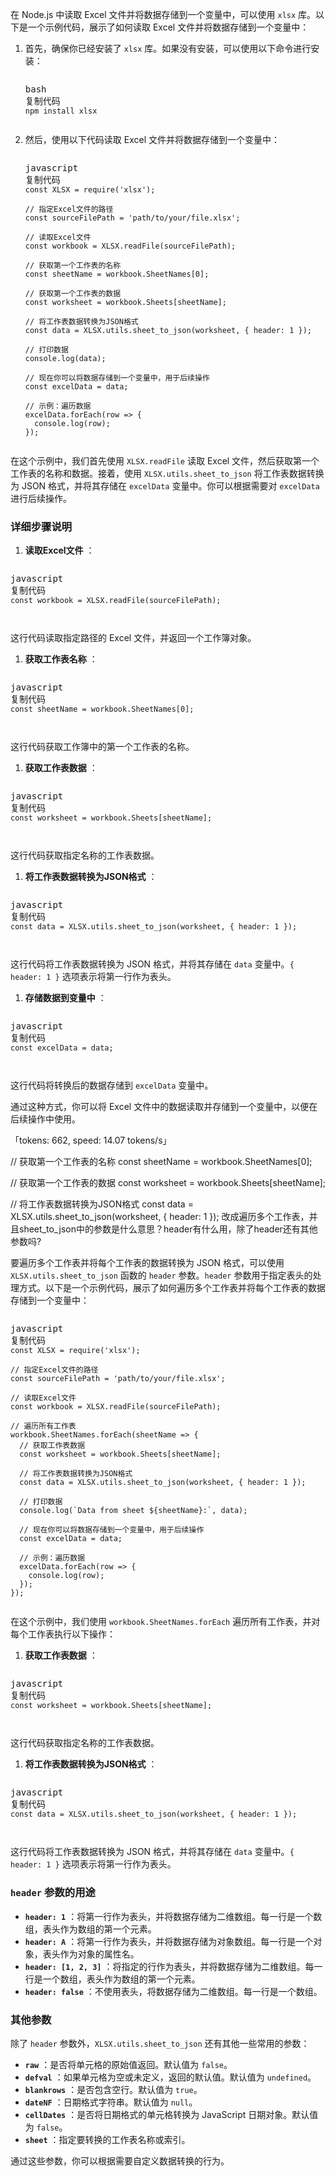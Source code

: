 在 Node.js 中读取 Excel 文件并将数据存储到一个变量中，可以使用 `xlsx` 库。以下是一个示例代码，展示了如何读取 Excel 文件并将数据存储到一个变量中：

1. 首先，确保你已经安装了 `xlsx` 库。如果没有安装，可以使用以下命令进行安装：
   <pre><pre class="hljs language-bash"><div class="code-title"><div class="code-language">bash</div><div class="code-tools"><div class="code-action"><span class="icon"></span><span>复制代码</span></div></div></div><code>npm install xlsx
   </code></pre></pre>
2. 然后，使用以下代码读取 Excel 文件并将数据存储到一个变量中：
   <pre><pre class="hljs language-javascript"><div class="code-title"><div class="code-language">javascript</div><div class="code-tools"><div class="code-action"><span class="icon"></span><span>复制代码</span></div></div></div><code>const XLSX = require('xlsx');

   // 指定Excel文件的路径
   const sourceFilePath = 'path/to/your/file.xlsx';

   // 读取Excel文件
   const workbook = XLSX.readFile(sourceFilePath);

   // 获取第一个工作表的名称
   const sheetName = workbook.SheetNames[0];

   // 获取第一个工作表的数据
   const worksheet = workbook.Sheets[sheetName];

   // 将工作表数据转换为JSON格式
   const data = XLSX.utils.sheet_to_json(worksheet, { header: 1 });

   // 打印数据
   console.log(data);

   // 现在你可以将数据存储到一个变量中，用于后续操作
   const excelData = data;

   // 示例：遍历数据
   excelData.forEach(row => {
     console.log(row);
   });
   </code></pre></pre>

在这个示例中，我们首先使用 `XLSX.readFile` 读取 Excel 文件，然后获取第一个工作表的名称和数据。接着，使用 `XLSX.utils.sheet_to_json` 将工作表数据转换为 JSON 格式，并将其存储在 `excelData` 变量中。你可以根据需要对 `excelData` 进行后续操作。

### 详细步骤说明

1. **读取Excel文件** ：

<pre><pre class="hljs language-javascript"><div class="code-title"><div class="code-language">javascript</div><div class="code-tools"><div class="code-action"><span class="icon"></span><span>复制代码</span></div></div></div><code>const workbook = XLSX.readFile(sourceFilePath);
   </code></pre></pre>

   这行代码读取指定路径的 Excel 文件，并返回一个工作簿对象。

1. **获取工作表名称** ：

<pre><pre class="hljs language-javascript"><div class="code-title"><div class="code-language">javascript</div><div class="code-tools"><div class="code-action"><span class="icon"></span><span>复制代码</span></div></div></div><code>const sheetName = workbook.SheetNames[0];
   </code></pre></pre>

   这行代码获取工作簿中的第一个工作表的名称。

1. **获取工作表数据** ：

<pre><pre class="hljs language-javascript"><div class="code-title"><div class="code-language">javascript</div><div class="code-tools"><div class="code-action"><span class="icon"></span><span>复制代码</span></div></div></div><code>const worksheet = workbook.Sheets[sheetName];
   </code></pre></pre>

   这行代码获取指定名称的工作表数据。

1. **将工作表数据转换为JSON格式** ：

<pre><pre class="hljs language-javascript"><div class="code-title"><div class="code-language">javascript</div><div class="code-tools"><div class="code-action"><span class="icon"></span><span>复制代码</span></div></div></div><code>const data = XLSX.utils.sheet_to_json(worksheet, { header: 1 });
   </code></pre></pre>

   这行代码将工作表数据转换为 JSON 格式，并将其存储在 `data` 变量中。`{ header: 1 }` 选项表示将第一行作为表头。

1. **存储数据到变量中** ：

<pre><pre class="hljs language-javascript"><div class="code-title"><div class="code-language">javascript</div><div class="code-tools"><div class="code-action"><span class="icon"></span><span>复制代码</span></div></div></div><code>const excelData = data;
   </code></pre></pre>

   这行代码将转换后的数据存储到 `excelData` 变量中。

通过这种方式，你可以将 Excel 文件中的数据读取并存储到一个变量中，以便在后续操作中使用。

「tokens: 662, speed: 14.07 tokens/s」

// 获取第一个工作表的名称 const sheetName = workbook.SheetNames[0];

// 获取第一个工作表的数据 const worksheet = workbook.Sheets[sheetName];

// 将工作表数据转换为JSON格式 const data = XLSX.utils.sheet_to_json(worksheet, { header: 1 }); 改成遍历多个工作表，并且sheet_to_json中的参数是什么意思？header有什么用，除了header还有其他参数吗?

要遍历多个工作表并将每个工作表的数据转换为 JSON 格式，可以使用 `XLSX.utils.sheet_to_json` 函数的 `header` 参数。`header` 参数用于指定表头的处理方式。以下是一个示例代码，展示了如何遍历多个工作表并将每个工作表的数据存储到一个变量中：

<pre><pre class="hljs language-javascript"><div class="code-title"><div class="code-language">javascript</div><div class="code-tools"><div class="code-action"><span class="icon"></span><span>复制代码</span></div></div></div><code>const XLSX = require('xlsx');

// 指定Excel文件的路径
const sourceFilePath = 'path/to/your/file.xlsx';

// 读取Excel文件
const workbook = XLSX.readFile(sourceFilePath);

// 遍历所有工作表
workbook.SheetNames.forEach(sheetName => {
  // 获取工作表数据
  const worksheet = workbook.Sheets[sheetName];

  // 将工作表数据转换为JSON格式
  const data = XLSX.utils.sheet_to_json(worksheet, { header: 1 });

  // 打印数据
  console.log(`Data from sheet ${sheetName}:`, data);

  // 现在你可以将数据存储到一个变量中，用于后续操作
  const excelData = data;

  // 示例：遍历数据
  excelData.forEach(row => {
    console.log(row);
  });
});
</code></pre></pre>

在这个示例中，我们使用 `workbook.SheetNames.forEach` 遍历所有工作表，并对每个工作表执行以下操作：

1. **获取工作表数据** ：

<pre><pre class="hljs language-javascript"><div class="code-title"><div class="code-language">javascript</div><div class="code-tools"><div class="code-action"><span class="icon"></span><span>复制代码</span></div></div></div><code>const worksheet = workbook.Sheets[sheetName];
   </code></pre></pre>

   这行代码获取指定名称的工作表数据。

1. **将工作表数据转换为JSON格式** ：

<pre><pre class="hljs language-javascript"><div class="code-title"><div class="code-language">javascript</div><div class="code-tools"><div class="code-action"><span class="icon"></span><span>复制代码</span></div></div></div><code>const data = XLSX.utils.sheet_to_json(worksheet, { header: 1 });
   </code></pre></pre>

   这行代码将工作表数据转换为 JSON 格式，并将其存储在 `data` 变量中。`{ header: 1 }` 选项表示将第一行作为表头。

### `header` 参数的用途

* **`header: 1`** ：将第一行作为表头，并将数据存储为二维数组。每一行是一个数组，表头作为数组的第一个元素。
* **`header: A`** ：将第一行作为表头，并将数据存储为对象数组。每一行是一个对象，表头作为对象的属性名。
* **`header: [1, 2, 3]`** ：将指定的行作为表头，并将数据存储为二维数组。每一行是一个数组，表头作为数组的第一个元素。
* **`header: false`** ：不使用表头，将数据存储为二维数组。每一行是一个数组。

### 其他参数

除了 `header` 参数外，`XLSX.utils.sheet_to_json` 还有其他一些常用的参数：

* **`raw`** ：是否将单元格的原始值返回。默认值为 `false`。
* **`defval`** ：如果单元格为空或未定义，返回的默认值。默认值为 `undefined`。
* **`blankrows`** ：是否包含空行。默认值为 `true`。
* **`dateNF`** ：日期格式字符串。默认值为 `null`。
* **`cellDates`** ：是否将日期格式的单元格转换为 JavaScript 日期对象。默认值为 `false`。
* **`sheet`** ：指定要转换的工作表名称或索引。

通过这些参数，你可以根据需要自定义数据转换的行为。
